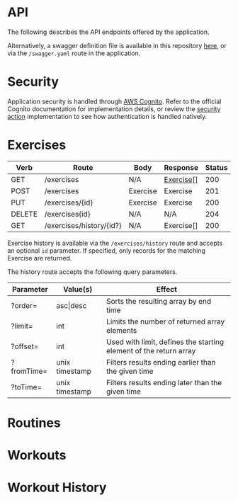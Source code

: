 # API

The following describes the API endpoints offered by the application.

Alternatively, a swagger definition file is available in this repository [here](https://github.com/jpdillingham/SWoT/blob/master/web/public/swagger.yaml), or via the `/swagger.yaml` route in the application.

# Security

Application security is handled through [AWS Cognito](https://docs.aws.amazon.com/cognito/latest/developerguide/cognito-reference.html).  Refer to the official Cognito documentation for implementation details, or review the [security action](https://github.com/jpdillingham/SWoT/blob/master/web/src/components/security/SecurityActions.js) implementation to see how authentication is handled natively.

# Exercises

|Verb|Route|Body|Response|Status|
|----|-----|----|--------|------|
|GET|/exercises|N/A|[Exercise[]](https://github.com/jpdillingham/SWoT/blob/master/docs/DOMAIN.md)|200|
|POST|/exercises|Exercise|Exercise|201|
|PUT|/exercises/{id}|Exercise|Exercise|200|
|DELETE|/exercises{id}|N/A|N/A|204|
|GET|/exercises/history/{id?}|N/A|Exercise[]|200|

Exercise history is available via the `/exercises/history` route and accepts an optional `id` parameter.  If specified, only records for the matching Exercise are returned.  

The history route accepts the following query parameters.

|Parameter|Value(s)|Effect|
|---------|--------|------|
|?order=|asc\|desc|Sorts the resulting array by end time|
|?limit=|int|Limits the number of returned array elements|
|?offset=|int|Used with limit, defines the starting element of the return array|
|?fromTime=|unix timestamp|Filters results ending earlier than the given time|
|?toTime=|unix timestamp|Filters results ending later than the given time|

# Routines

# Workouts

# Workout History